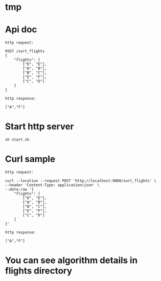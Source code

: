# tmp

# Api doc

```
http request:

POST /sort_flights
{
    "flights": [
        ["D", "E"],
        ["A", "B"],
        ["B", "C"],
        ["E", "F"],
        ["C", "D"]
    ]
}

http response:

["A","F"]

```


# Start http server

```
sh start.sh
```

# Curl sample

```
http request:

curl --location --request POST 'http://localhost:9000/sort_flights' \
--header 'Content-Type: application/json' \
--data-raw '{
    "flights": [
        ["D", "E"],
        ["A", "B"],
        ["B", "C"],
        ["E", "F"],
        ["C", "D"]
    ]
}'

http response:

["A","F"]

```

# You can see algorithm details in flights directory 
